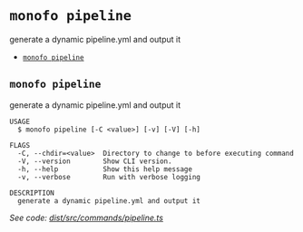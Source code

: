`monofo pipeline`
=================

generate a dynamic pipeline.yml and output it

* [`monofo pipeline`](#monofo-pipeline)

## `monofo pipeline`

generate a dynamic pipeline.yml and output it

```
USAGE
  $ monofo pipeline [-C <value>] [-v] [-V] [-h]

FLAGS
  -C, --chdir=<value>  Directory to change to before executing command
  -V, --version        Show CLI version.
  -h, --help           Show this help message
  -v, --verbose        Run with verbose logging

DESCRIPTION
  generate a dynamic pipeline.yml and output it
```

_See code: [dist/src/commands/pipeline.ts](https://github.com/vital-software/monofo-buildkite-plugin/blob/v6.0.1/dist/src/commands/pipeline.ts)_
